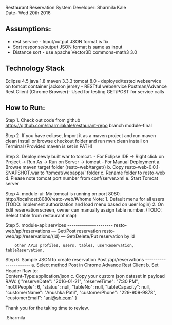 Restaurant Reservation System
Developer: Sharmila Kale  
Date- Wed 20th 2016			
		
Assumptions:
-------------
- rest service - Input/output JSON format is fix.
- Sort response/output JSON format is same as input
- Distance sort - use apache Vector3D commons-math3 3.0


Technology Stack
-----------------
Eclipse 4.5
java 1.8
maven 3.3.3
tomcat 8.0	- deployed/tested webservice on tomcat container 
jackson 
jersey		- RESTful webservice
Postman/Advance Rest Client (Chrome Browser)- Used for testing GET/POST for service calls


How to Run:
-------------
Step 1. Check out code from github https://github.com/sharmilakale/restaurant-repo branch module-final

Step 2. If you have eclipse, Import it as a maven project and run maven clean install
	   or browse checkout folder and run mvn clean install on Terminal (Provided maven is set in PATH)

Step 3.	Deploy newly built war to tomcat. 
		- For Eclipse IDE -> Right click on Project -> Run As -> Run on Server -> tomcat 
		- For Manual Deployment
			a. Browse maven target folder (resto-web/target/)
			b. Copy  resto-web-0.0.1-SNAPSHOT.war to 'tomcat/webapps/' folder
			c. Rename folder to resto-web
			d. Please note tomcat port number from conf/server.xml
			e. Start Tomcat server
			
Step 4. module-ui: My tomcat is running on port 8080.  http://localhost:8080/resto-web/#/home
	Note: 
	1. Default menu for all users (TODO: implement authorization and load menu based on user login)
	2. On Edit reservation screen, owner can manually assign table number. (TODO: Select table from restaurant map)

Step 5. module-api: services
	 ----------------------
		resto-web/api/reservations   — Get/Post reservation
		resto-web/api/reservations/{id}   — Get/Delete/Put reservation by id
		
		other APIs profiles, users, tables, userReservation, tableReservation.
				
Step 6. Sample JSON to create reservation
		Post /api/reservations
		----------------------
		a. Select method Post in Chrome Advance Rest Client 
		b. Set Header Raw to:  
				Content-Type:application/json
		c. Copy your custom json dataset in payload RAW:
			{
			  "reserveDate": "2016-01-21",
			  "reserveTime": "7:30 PM",
			  "noOfPeople": 6,
			  "status": null,
			  "tableNo": null,
			  "tableCapacity": null,
			  "customerName": "Anushka Patil",
			  "customerPhone": "229-909-9878",	
			  "customerEmail": "ani@sh.com"
			}



Thank you for the taking time to review.

.Sharmila
